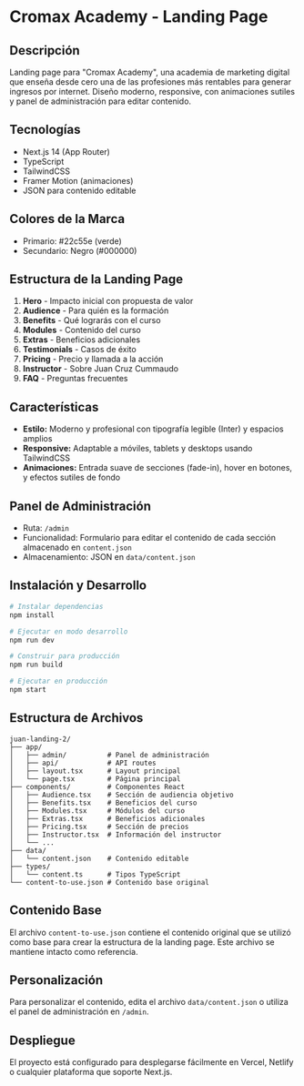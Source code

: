 # Cromax Academy - Landing Page

## Descripción

Landing page para "Cromax Academy", una academia de marketing digital que enseña desde cero una de las profesiones más rentables para generar ingresos por internet. Diseño moderno, responsive, con animaciones sutiles y panel de administración para editar contenido.

## Tecnologías

- Next.js 14 (App Router)
- TypeScript
- TailwindCSS
- Framer Motion (animaciones)
- JSON para contenido editable

## Colores de la Marca

- Primario: #22c55e (verde)
- Secundario: Negro (#000000)

## Estructura de la Landing Page

1. **Hero** - Impacto inicial con propuesta de valor
2. **Audience** - Para quién es la formación
3. **Benefits** - Qué lograrás con el curso
4. **Modules** - Contenido del curso
5. **Extras** - Beneficios adicionales
6. **Testimonials** - Casos de éxito
7. **Pricing** - Precio y llamada a la acción
8. **Instructor** - Sobre Juan Cruz Cummaudo
9. **FAQ** - Preguntas frecuentes

## Características

- **Estilo:** Moderno y profesional con tipografía legible (Inter) y espacios amplios
- **Responsive:** Adaptable a móviles, tablets y desktops usando TailwindCSS
- **Animaciones:** Entrada suave de secciones (fade-in), hover en botones, y efectos sutiles de fondo

## Panel de Administración

- Ruta: `/admin`
- Funcionalidad: Formulario para editar el contenido de cada sección almacenado en `content.json`
- Almacenamiento: JSON en `data/content.json`

## Instalación y Desarrollo

```bash
# Instalar dependencias
npm install

# Ejecutar en modo desarrollo
npm run dev

# Construir para producción
npm run build

# Ejecutar en producción
npm start
```

## Estructura de Archivos

```
juan-landing-2/
├── app/
│   ├── admin/          # Panel de administración
│   ├── api/            # API routes
│   ├── layout.tsx      # Layout principal
│   └── page.tsx        # Página principal
├── components/         # Componentes React
│   ├── Audience.tsx    # Sección de audiencia objetivo
│   ├── Benefits.tsx    # Beneficios del curso
│   ├── Modules.tsx     # Módulos del curso
│   ├── Extras.tsx      # Beneficios adicionales
│   ├── Pricing.tsx     # Sección de precios
│   ├── Instructor.tsx  # Información del instructor
│   └── ...
├── data/
│   └── content.json    # Contenido editable
├── types/
│   └── content.ts      # Tipos TypeScript
└── content-to-use.json # Contenido base original
```

## Contenido Base

El archivo `content-to-use.json` contiene el contenido original que se utilizó como base para crear la estructura de la landing page. Este archivo se mantiene intacto como referencia.

## Personalización

Para personalizar el contenido, edita el archivo `data/content.json` o utiliza el panel de administración en `/admin`.

## Despliegue

El proyecto está configurado para desplegarse fácilmente en Vercel, Netlify o cualquier plataforma que soporte Next.js.
